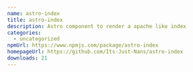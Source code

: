 ```yaml
---
name: astro-index
title: astro-index
description: Astro component to render a apache like index
categories:
  - uncategorized
npmUrl: https://www.npmjs.com/package/astro-index
homepageUrl: https://github.com/Its-Just-Nans/astro-index
downloads: 21
---
```

